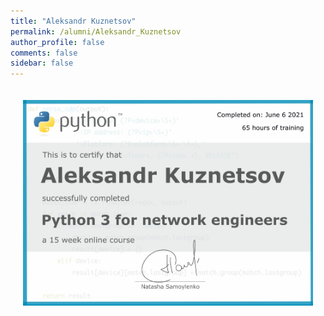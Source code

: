 ```yaml
---
title: "Aleksandr Kuznetsov"
permalink: /alumni/Aleksandr_Kuznetsov
author_profile: false
comments: false
sidebar: false
---
```


<div style="padding: 20px;">
  <img src="https://raw.githubusercontent.com/pyneng/pyneng.github.io/master/alumni/Aleksandr_Kuznetsov.png" alt="Python for network engineers">
</div>

